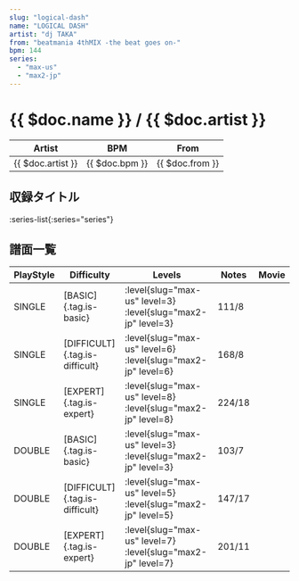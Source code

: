 ```yaml
---
slug: "logical-dash"
name: "LOGICAL DASH"
artist: "dj TAKA"
from: "beatmania 4thMIX -the beat goes on-"
bpm: 144
series:
  - "max-us"
  - "max2-jp"
---
```


# {{ $doc.name }} / {{ $doc.artist }}

|Artist|BPM|From|
|------|---|----|
|{{ $doc.artist }}|{{ $doc.bpm }}|{{ $doc.from }}|

## 収録タイトル

:series-list{:series="series"}

## 譜面一覧

|PlayStyle|Difficulty|Levels|Notes|Movie|
|---------|----------|------|-----|-----|
|SINGLE|[BASIC]{.tag.is-basic}|:level{slug="max-us" level=3} :level{slug="max2-jp" level=3}|111/8||
|SINGLE|[DIFFICULT]{.tag.is-difficult}|:level{slug="max-us" level=6} :level{slug="max2-jp" level=6}|168/8||
|SINGLE|[EXPERT]{.tag.is-expert}|:level{slug="max-us" level=8} :level{slug="max2-jp" level=8}|224/18||
|DOUBLE|[BASIC]{.tag.is-basic}|:level{slug="max-us" level=3} :level{slug="max2-jp" level=3}|103/7||
|DOUBLE|[DIFFICULT]{.tag.is-difficult}|:level{slug="max-us" level=5} :level{slug="max2-jp" level=5}|147/17||
|DOUBLE|[EXPERT]{.tag.is-expert}|:level{slug="max-us" level=7} :level{slug="max2-jp" level=7}|201/11||
